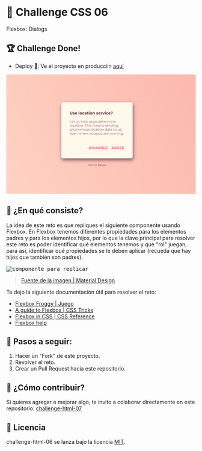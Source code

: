 # 🐸 Challenge CSS 06

Flexbox: Dialogs

## 🏆 Challenge Done!
- Deploy 🚀: Ve el proyecto en producciín [aquí](https://hectordevx.github.io/css-06__challenge/)
<kbd>
<img width="800" src="/assets/screenshot.png" alt="Resultado Final">
</kbd>

## 🐸 ¿En qué consiste?

La idea de este reto es que repliques el siguiente componente usando Flexbox. En Flexbox tenemos diferentes propiedades para los elementos padres y para los elementos hijos, por lo que la clave principal para resolver este reto es poder identificar qué elementos tenemos y que "rol" juegan, para así, identificar qué propiedades se le deben aplicar (recueda que hay hijos que también son padres).

<kbd>
<img width="500" src="https://i.ibb.co/BsH6Xb5/4.png" alt="componente para replicar" />
</kbd>

> [Fuente de la imagen | Material Design](https://material.io/components/dialogs)

Te dejo la siguiente documentación útil para resolver el reto:

- [Flexbox Froggy | Juego](http://flexboxfroggy.com/#es)
- [A guide to Flexbox | CSS Tricks](https://css-tricks.com/snippets/css/a-guide-to-flexbox/)
- [Flexbox in CSS | CSS Reference](https://cssreference.io/flexbox/)
- [Flexbox help](https://flexbox.help/)

## 🐸 Pasos a seguir:

1. Hacer un "Fork" de este proyecto.
2. Revolver el reto.
3. Crear un Pull Request hacia este repositorio.

## 🐸 ¿Cómo contribuir?

Si quieres agregar o mejorar algo, te invito a colaborar directamente en este repositorio: [challenge-html-07](https://github.com/platzimaster/challenge-html-07/)

## 🐸 Licencia

challenge-html-06 se lanza bajo la licencia [MIT](https://opensource.org/licenses/MIT).
